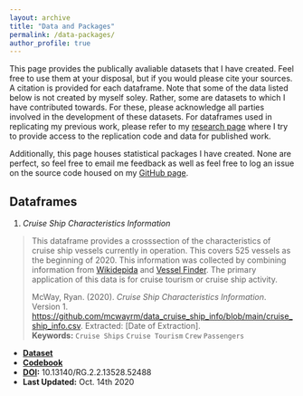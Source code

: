 ```yaml
---
layout: archive
title: "Data and Packages"
permalink: /data-packages/
author_profile: true
---
```

This page provides the publically avaliable datasets that I have created. Feel free to use them at your disposal, but if you would please cite your sources. A citation is provided for each dataframe. Note that some of the data listed below is not created by myself soley. Rather, some are datasets to which I have contributed towards. For these, please acknowledge all parties involved in the development of these datasets. For dataframes used in replicating my previous work, please refer to my [research page](/research/) where I try to provide access to the replication code and data for published work.

Additionally, this page houses statistical packages I have created. None are perfect, so feel free to email me feedback as well as feel free to log an issue on the source code housed on my [GitHub page](https://github.com/mcwayrm).

<!--Include Title, Data updated, Version, Quick description, link to sources to create dataframe, link to access dataframe, Codebook or Metadata as neccessary, suggested citation -->

<!-- Should work to link the data to https://datadryad.org/stash so that I can get citations on the data -->

Dataframes
------

1. *Cruise Ship Characteristics Information*

  > This dataframe provides a crosssection of the characteristics of cruise ship vessels currently in operation. This covers 525 vessels as the beginning of 2020. This information was collected by combining information from [Wikidepida](https://en.wikipedia.org/wiki/List_of_cruise_ships) and [Vessel Finder](https://www.vesselfinder.com/vessels). The primary application of this data is for cruise tourism or cruise ship activity.
  >  
  > 
  > McWay, Ryan. (2020). *Cruise Ship Characteristics Information*. Version 1. https://github.com/mcwayrm/data_cruise_ship_info/blob/main/cruise_ship_info.csv. Extracted: [Date of Extraction]. \
  > **Keywords:** `Cruise Ships` `Cruise Tourism` `Crew` `Passengers`
  * **[Dataset](https://github.com/mcwayrm/data_cruise_ship_info/blob/main/cruise_ship_info.csv)**
  * **[Codebook](https://github.com/mcwayrm/data_cruise_ship_info/blob/main/cruise_ship_info_metadata.pdf)** 
  * **[DOI](https://www.researchgate.net/deref/http%3A%2F%2Fdx.doi.org%2F10.13140%2FRG.2.2.13528.52488?_sg%5B0%5D=uTNiTKN0BKIHPsJdpiUN-6H4OlVyI97IsaI9c6JNMl5SjGjo1jDz3CbCdXAcxx3LJWcKw4z19ENvi-gnJwg_skpplg.w4v3T6walsSH0crhAPVrTV1T4PFkG9HxCE2hkz6HWro9TDOYsa-73PVpjYqwClg3lV2m_B2xBoSuDBhCx79G4w):** 10.13140/RG.2.2.13528.52488
  * **Last Updated:** Oct. 14th 2020 
  
<!--
2. *Cruise Ships Activity at Port*

  > This dataframe estimates cruise ship activity by matching cruise ship GPS locations to port city geocodes within a 15 KM radius. The panel covers XX ports in XX countries globally from 2009 - 2019. Port Geocodes are a combination of ... three main sources... geocoded through [Google Geocoding API](https://developers.google.com/maps/documentation/geocoding/overview). Cruise ship GPS acitvity was estimated through [Sail WX's](https://www.sailwx.info/shiptrack/) metadata.
  > 
  >
  > McWay, Ryan. (2020). *Cruise Ship Activity at Port*. Version 1. [URL]. Extracted: [Date of Extraction]. \
  > **Keywords:** `Ports` `Cruise Ships` `Global` `AIS`
  * **[Dataset]()**
  * **[Codebook]()** 
  * **Last Updated:** 
  
-->

<!--
3. *Tornado Activity at the Metropolitian Statistical Area in the United States*
 
  > Combination of NOAA National Weather Service tornado information and MSA geographic polygons. Aggregated to the annunal level, estimates the tornado activity for all 6 categories at the MSA level from 1950 to 2018. This is useful for studying tornado impacts at the MSA level
  >  
  >
  > Citation: include Jesse Antilla-Hughes
  > **Keywords:** `Tornadoes` `MSA` `Natural Disaster` `United States`
  * **[Dataset]()**
  * **[Codebook]()** 
  * **Last Updated:**
  
  -->
 
<!--
*Forca a Comunidade e Crincas (FCC)*
 
  > This is the publically avaliable dataset for the "Strengthing Communities and Children" (FCC) dataset conducted by [Dean Yang](https://sites.lsa.umich.edu/deanyang/) and his team starting in 2016 to present. As a member of his team, starting in 2020, I helped develop parts of this publically avaliable dataset. It monitors an RCT of HIV testing and various humanitrian aid related programs in Mozambique following the evaluation of the U.S.'s [PEPFAR](https://www.hiv.gov/federal-response/pepfar-global-aids/pepfar) program to address HIV/AIDS in Sub-Saharran Africa. Additionally, it measures the impacts of Cyclone Idai and Covid-19's impact on affected study areas.
  >  
  >
  > Citation
  > **Keywords:** `FCC` `HIV/AIDS` `Cyclone Idai` `Covid-19` `Mozambique`
  * **[Dataset](fordschool.umich.edu/mozambique-research)**
  * **[Codebook]()** 
  * **Last Updated:**
  
  -->
  
 <!-- 
*Earnings Management for European Firms*

  Talk with Paolo about highlighting this
  >  and the data concerning board features, including the information regarding remuneration, was manually collected from the Annual Report of Corporate Governance published by the Spanish Stock Exchange Commission
  
  -->

<!--
Statistical Packages
------
-->

<!-- 
*leebounds2*
  > Stata package for lee bounds
  > 
  >
  > Citataion
  > **Keywords:** `Lee Bounds` `Continous Variable` `STATA`
  * **[Documentation]**
  * **[Slides]**
  * **[Source Code]**
  * **Last Updated:** 



*boundbutunbroken*
  > R package for lee bounds, manski bounds, oster bounds 
  > 
  >
  > Citation
  > **Keywords:** `Lee Bounds` `Manski Bounds` `Oster Bounds` `R`
  * **[Documentation]**
  * **[Slides]**
  * **[Source Code]**
  * **Last Updated:** 
  

-->
 
